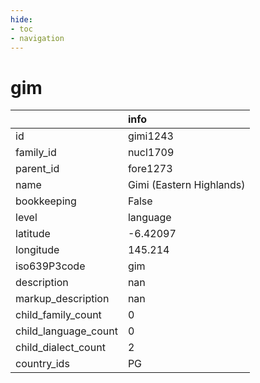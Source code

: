 ```yaml
---
hide:
- toc
- navigation
---
```

# gim
|                      | info                     |
|:---------------------|:-------------------------|
| id                   | gimi1243                 |
| family_id            | nucl1709                 |
| parent_id            | fore1273                 |
| name                 | Gimi (Eastern Highlands) |
| bookkeeping          | False                    |
| level                | language                 |
| latitude             | -6.42097                 |
| longitude            | 145.214                  |
| iso639P3code         | gim                      |
| description          | nan                      |
| markup_description   | nan                      |
| child_family_count   | 0                        |
| child_language_count | 0                        |
| child_dialect_count  | 2                        |
| country_ids          | PG                       |